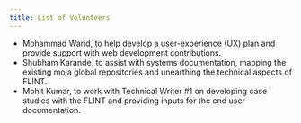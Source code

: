 ```yaml
---
title: List of Volunteers
---
```


-   Mohammad Warid, to help develop a user-experience (UX) plan and provide support with web development contributions.
-   Shubham Karande, to assist with systems documentation, mapping the existing moja global repositories and unearthing the technical aspects of FLINT.
-   Mohit Kumar, to work with Technical Writer #1 on developing case studies with the FLINT and providing inputs for the end user documentation.